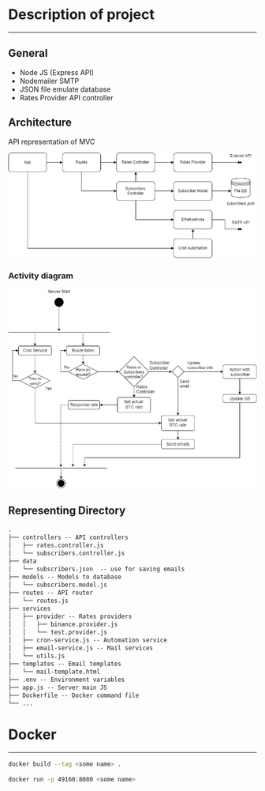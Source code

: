 # Description of project

---

## General

- Node JS (Express API)
- Nodemailer SMTP
- JSON file emulate database
- Rates Provider API controller

## Architecture
API representation of MVC

![Description Scheme](https://github.com/Valmark-de-Valera/Rates-API-server/blob/master/docs/GSES2_Description.jpg?raw=true)

### Activity diagram

![Activity diagram](https://github.com/Valmark-de-Valera/Rates-API-server/blob/master/docs/GSES2_ActivityUML.jpg?raw=true)

## Representing Directory

```
.
├── controllers -- API controllers
│   ├── rates.controller.js
│   └── subscribers.controller.js
├── data
│   └── subscribers.json  -- use for saving emails
├── models -- Models to database
│   └── subscribers.model.js
├── routes -- API router
│   └── routes.js
├── services
│   ├── provider -- Rates providers
│   │   ├── binance.provider.js
│   │   └── test.provider.js
│   ├── cron-service.js -- Automation service
│   ├── email-service.js -- Mail services
│   └── utils.js
├── templates -- Email templates
│   └── mail-template.html
├── .env -- Environment variables
├── app.js -- Server main JS
├── Dockerfile -- Docker command file
└── ...
```

# Docker

---

```bash
docker build --tag <some name> .
```
```bash
docker run -p 49160:8080 <some name>
```
